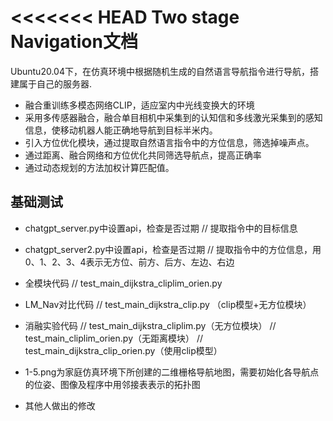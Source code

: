 <<<<<<< HEAD
Two stage Navigation文档
===============
Ubuntu20.04下，在仿真环境中根据随机生成的自然语言导航指令进行导航，搭建属于自己的服务器.

* 融合重训练多模态网络CLIP，适应室内中光线变换大的环境
* 采用多传感器融合，融合单目相机中采集到的认知信和多线激光采集到的感知信息，使移动机器人能正确地导航到目标半米内。
* 引入方位优化模块，通过提取自然语言指令中的方位信息，筛选掉噪声点。
* 通过距离、融合网络和方位优化共同筛选导航点，提高正确率
* 通过动态规划的方法加权计算匹配值。


基础测试
------------
* chatgpt_server.py中设置api，检查是否过期
	// 提取指令中的目标信息

* chatgpt_server2.py中设置api，检查是否过期
	// 提取指令中的方位信息，用0、1、2、3、4表示无方位、前方、后方、左边、右边


* 全模块代码
   	// test_main_dijkstra_cliplim_orien.py
* LM_Nav对比代码
	// test_main_dijkstra_clip.py （clip模型+无方位模块）
* 消融实验代码
	// test_main_dijkstra_cliplim.py（无方位模块）
	// test_main_cliplim_orien.py（无距离模块）
	// test_main_dijkstra_clip_orien.py（使用clip模型）


* 1-5.png为家庭仿真环境下所创建的二维栅格导航地图，需要初始化各导航点的位姿、图像及程序中用邻接表表示的拓扑图
* 其他人做出的修改
